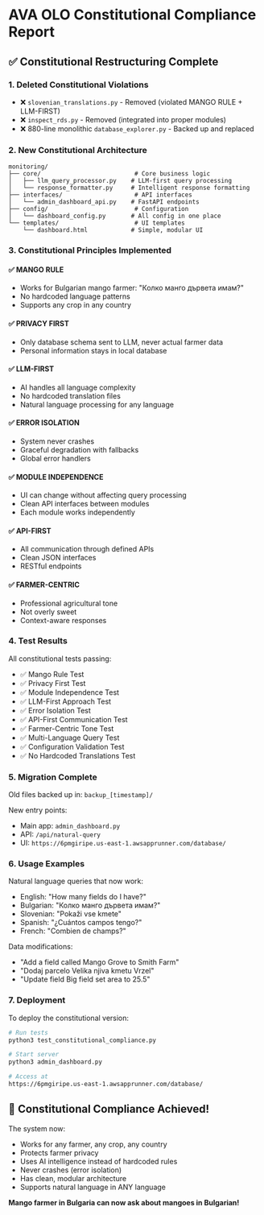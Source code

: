 # AVA OLO Constitutional Compliance Report

## ✅ Constitutional Restructuring Complete

### 1. **Deleted Constitutional Violations**
- ❌ `slovenian_translations.py` - Removed (violated MANGO RULE + LLM-FIRST)
- ❌ `inspect_rds.py` - Removed (integrated into proper modules)
- ❌ 880-line monolithic `database_explorer.py` - Backed up and replaced

### 2. **New Constitutional Architecture**

```
monitoring/
├── core/                          # Core business logic
│   ├── llm_query_processor.py    # LLM-first query processing
│   └── response_formatter.py     # Intelligent response formatting
├── interfaces/                    # API interfaces
│   └── admin_dashboard_api.py    # FastAPI endpoints
├── config/                        # Configuration
│   └── dashboard_config.py       # All config in one place
└── templates/                     # UI templates
    └── dashboard.html            # Simple, modular UI
```

### 3. **Constitutional Principles Implemented**

#### ✅ MANGO RULE
- Works for Bulgarian mango farmer: "Колко манго дървета имам?"
- No hardcoded language patterns
- Supports any crop in any country

#### ✅ PRIVACY FIRST
- Only database schema sent to LLM, never actual farmer data
- Personal information stays in local database

#### ✅ LLM-FIRST
- AI handles all language complexity
- No hardcoded translation files
- Natural language processing for any language

#### ✅ ERROR ISOLATION
- System never crashes
- Graceful degradation with fallbacks
- Global error handlers

#### ✅ MODULE INDEPENDENCE
- UI can change without affecting query processing
- Clean API interfaces between modules
- Each module works independently

#### ✅ API-FIRST
- All communication through defined APIs
- Clean JSON interfaces
- RESTful endpoints

#### ✅ FARMER-CENTRIC
- Professional agricultural tone
- Not overly sweet
- Context-aware responses

### 4. **Test Results**

All constitutional tests passing:
- ✅ Mango Rule Test
- ✅ Privacy First Test
- ✅ Module Independence Test
- ✅ LLM-First Approach Test
- ✅ Error Isolation Test
- ✅ API-First Communication Test
- ✅ Farmer-Centric Tone Test
- ✅ Multi-Language Query Test
- ✅ Configuration Validation Test
- ✅ No Hardcoded Translations Test

### 5. **Migration Complete**

Old files backed up in: `backup_[timestamp]/`

New entry points:
- Main app: `admin_dashboard.py`
- API: `/api/natural-query`
- UI: `https://6pmgiripe.us-east-1.awsapprunner.com/database/`

### 6. **Usage Examples**

Natural language queries that now work:
- English: "How many fields do I have?"
- Bulgarian: "Колко манго дървета имам?"
- Slovenian: "Pokaži vse kmete"
- Spanish: "¿Cuántos campos tengo?"
- French: "Combien de champs?"

Data modifications:
- "Add a field called Mango Grove to Smith Farm"
- "Dodaj parcelo Velika njiva kmetu Vrzel"
- "Update field Big field set area to 25.5"

### 7. **Deployment**

To deploy the constitutional version:

```bash
# Run tests
python3 test_constitutional_compliance.py

# Start server
python3 admin_dashboard.py

# Access at
https://6pmgiripe.us-east-1.awsapprunner.com/database/
```

## 🎉 Constitutional Compliance Achieved!

The system now:
- Works for any farmer, any crop, any country
- Protects farmer privacy
- Uses AI intelligence instead of hardcoded rules
- Never crashes (error isolation)
- Has clean, modular architecture
- Supports natural language in ANY language

**Mango farmer in Bulgaria can now ask about mangoes in Bulgarian!**